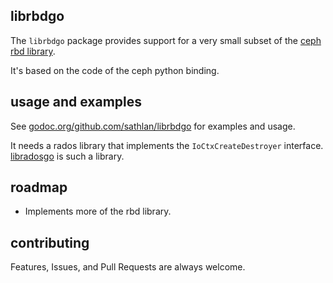 librbdgo
----

The `librbdgo` package provides support for a very small subset of the
[ceph rbd library](http://ceph.com/docs/next/rbd/librbdpy/).

It's based on the code of the ceph python binding.

usage and examples
------------------

See [godoc.org/github.com/sathlan/librbdgo](http://godoc.org/github.com/sathlan/librbdgo) for examples and usage.

It needs a rados library that implements the `IoCtxCreateDestroyer` interface.
[libradosgo](https://github.com/sathlan/libradosgo) is such a library.

roadmap
-------

 * Implements more of the rbd library.


contributing
------------

Features, Issues, and Pull Requests are always welcome.
